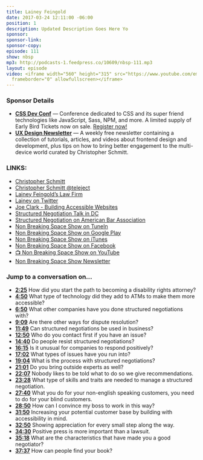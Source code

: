 ```yaml
---
title: Lainey Feingold
date: 2017-03-24 12:11:00 -06:00
position: 1
description: Updated Description Goes Here Yo
sponsor: 
sponsor-link: 
sponsor-copy: 
episode: 111
show: nbsp
mp3: http://podcasts-1.feedpress.co/10609/nbsp-111.mp3
layout: episode
video: <iframe width="560" height="315" src="https://www.youtube.com/embed/rd-mfnyxClQ"
  frameborder="0" allowfullscreen></iframe>
---
```


### Sponsor Details

*  **[CSS Dev Conf](http://CSSDevConf.com/?utm_source=nbsptv111&utm_medium=podcast&utm_campaign=cssdevconf2017)** — Conference dedicated to CSS and its super friend technologies like JavaScript, Sass, NPM, and more. A limited supply of Early Bird Tickets now on sale. [Register now!](http://CSSDevConf.com/?utm_source=nbsptv111&utm_medium=podcast&utm_campaign=cssdevconf2017)
* **[UX Design Newsletter](http://uxdesignnewsletter.com/?utm_source=nbsptv111&utm_medium=podcast&utm_campaign=uxdesignnewsletter)** — A weekly free newsletter containing a collection of tutorials, articles, and videos about frontend design and development, plus tips on how to bring better engagement to the multi-device world curated by Christopher Schmitt.

### LINKS:

* [Christopher Schmitt](http://Christopher.org)
* [Christopher Schmitt @teleject](https://twitter.com/teleject)
* [Lainey Feingold’s Law Firm](http://www.lflegal.com)
* [Lainey on Twitter](https://twitter.com/lflegal)
* [Joe Clark - Building Accessible Websites](http://joeclark.org/book/)
* [Structured Negotiation Talk in DC](https://www.americanbar.org/groups/dispute_resolution/publications/section-publications/structured_negotiation.html)
* [Structured Negotiation on American Bar Association](https://shop.americanbar.org/ebus/store/productdetails.aspx?productid=254116970)
* [Non Breaking Space Show on TuneIn](http://tunein.com/radio/Non-Breaking-Space-Show-p885155/)
* [Non Breaking Space Show on Google Play](https://playmusic.app.goo.gl/?ibi=com.google.PlayMusic&isi=691797987&ius=googleplaymusic&link=https://play.google.com/music/m/Iw5ik6iwalo5vmda5rqyrotdney?t%3DNon_Breaking_Space_Show%26pcampaignid%3DMKT-na-all-co-pr-mu-pod-16)
* [Non Breaking Space Show on iTunes](https://itunes.apple.com/ca/podcast/non-breaking-space-show/id507162981?mt=2&ign-mpt=uo%3D4)
* [Non Breaking Space Show on Facebook](https://www.facebook.com/nbsptv)
* [📺 Non Breaking Space Show on YouTube](https://www.youtube.com/channel/UC--mqA75V3CM8hxId0l7e_g?sub_confirmation=1)
* [Non Breaking Space Show Newsletter](http://newsletter.nonbreakingspace.tv/)


### Jump to a conversation on...

* **[2:25](#t=2:25)** How did you start the path to becoming a disability rights attorney?
* **[4:50](#t=4:50)** What type of technology did they add to ATMs to make them more accessible?
* **[6:50](#t=6:50)** What other companies have you done structured negotiations with?
* **[9:09](#t=9:09)** Are there other ways for dispute resolution?
* **[11:49](#t=11:49)** Can structured negotiations be used in business?
* **[12:50](#t=12:50)** Who do you contact first if you have an issue?
* **[14:40](#t=14:40)** Do people resist structured negotiations?
* **[16:15](#t=16:15)** Is it unusual for companies to respond positively?
* **[17:02](#t=17:02)** What types of issues have you run into?
* **[19:04](#t=19:04)** What is the process with structured negotiations?
* **[21:01](#t=21:01)** Do you bring outside experts as well?
* **[22:07](#t=22:07)** Nobody likes to be told what to do so we give recommendations.
* **[23:28](#t=23:28)** What type of skills and traits are needed to manage a structured negotiation.
* **[27:40](#t=27:40)** What you do for your non-english speaking customers, you need to do for your blind customers.
* **[28:50](#t=28:50)** How can I convince my boss to work in this way?
* **[31:50](#t=31:50)** Increasing your potential customer base by building with accessibility in mind.
* **[32:50](#t=32:50)** Showing appreciation for every small step along the way.
* **[34:30](#t=34:30)** Positive press is more important than a lawsuit.
* **[35:18](#t=35:18)** What are the characteristics that have made you a good negotiator?
* **[37:37](#t=37:37)** How can people find your book?
